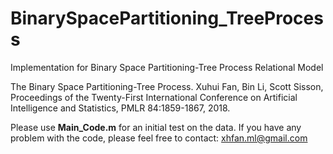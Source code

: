 # BinarySpacePartitioning_TreeProcess
Implementation for Binary Space Partitioning-Tree Process Relational Model

The Binary Space Partitioning-Tree Process. Xuhui Fan, Bin Li, Scott Sisson, Proceedings of the Twenty-First International Conference on Artificial Intelligence and Statistics, PMLR 84:1859-1867, 2018. 

Please use **Main_Code.m** for an initial test on the data.
If you have any problem with the code, please feel free to contact: xhfan.ml@gmail.com

